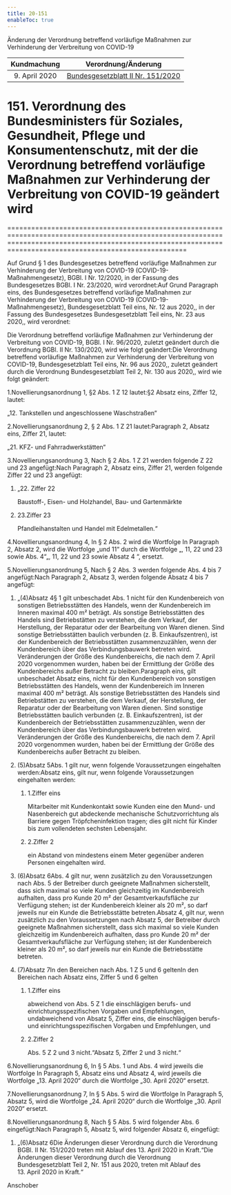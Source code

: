 ```yaml
---
title: 20-151
enableToc: true
---
```


Änderung der Verordnung betreffend vorläufige Maßnahmen zur Verhinderung der Verbreitung von COVID-19

| Kundmachung   | Verordnung/Änderung |
|:-------------:|:----------------:|
| 9. April 2020 |  [Bundesgesetzblatt II Nr. 151/2020](https://www.ris.bka.gv.at/eli/bgbl/II/2020/151) |

# 151\. Verordnung des Bundesministers für Soziales, Gesundheit, Pflege und Konsumentenschutz, mit der die Verordnung betreffend vorläufige Maßnahmen zur Verhinderung der Verbreitung von COVID-19 geändert wird
===============================================================================================================================================================================================================

Auf Grund § 1 des Bundesgesetzes betreffend vorläufige Maßnahmen zur Verhinderung der Verbreitung von COVID-19 (COVID-19-Maßnahmengesetz), BGBl. I Nr. 12/2020, in der Fassung des Bundesgesetzes BGBl. I Nr. 23/2020, wird verordnet:Auf Grund Paragraph eins, des Bundesgesetzes betreffend vorläufige Maßnahmen zur Verhinderung der Verbreitung von COVID-19 (COVID-19-Maßnahmengesetz), Bundesgesetzblatt Teil eins, Nr. 12 aus 2020,, in der Fassung des Bundesgesetzes Bundesgesetzblatt Teil eins, Nr. 23 aus 2020,, wird verordnet:

Die Verordnung betreffend vorläufige Maßnahmen zur Verhinderung der Verbreitung von COVID-19, BGBl. I Nr. 96/2020, zuletzt geändert durch die Verordnung BGBl. II Nr. 130/2020, wird wie folgt geändert:Die Verordnung betreffend vorläufige Maßnahmen zur Verhinderung der Verbreitung von COVID-19, Bundesgesetzblatt Teil eins, Nr. 96 aus 2020,, zuletzt geändert durch die Verordnung Bundesgesetzblatt Teil 2, Nr. 130 aus 2020,, wird wie folgt geändert:

1.Novellierungsanordnung 1, §2 Abs. 1 Z 12 lautet:§2 Absatz eins, Ziffer 12, lautet:

„12. Tankstellen und angeschlossene Waschstraßen“

2.Novellierungsanordnung 2, § 2 Abs. 1 Z 21 lautet:Paragraph 2, Absatz eins, Ziffer 21, lautet:

„21. KFZ- und Fahrradwerkstätten“

3.Novellierungsanordnung 3, Nach § 2 Abs. 1 Z 21 werden folgende Z 22 und 23 angefügt:Nach Paragraph 2, Absatz eins, Ziffer 21, werden folgende Ziffer 22 und 23 angefügt:

1.  „22. Ziffer 22
    
    Baustoff-, Eisen- und Holzhandel, Bau- und Gartenmärkte
    
2.  23.Ziffer 23
    
    Pfandleihanstalten und Handel mit Edelmetallen.“
    

4.Novellierungsanordnung 4, In § 2 Abs. 2 wird die Wortfolge In Paragraph 2, Absatz 2, wird die Wortfolge „und 11“ durch die Wortfolge „, 11, 22 und 23 sowie Abs. 4“„, 11, 22 und 23 sowie Absatz 4 “, ersetzt.

5.Novellierungsanordnung 5, Nach § 2 Abs. 3 werden folgende Abs. 4 bis 7 angefügt:Nach Paragraph 2, Absatz 3, werden folgende Absatz 4 bis 7 angefügt:

1.  „(4)Absatz 4§ 1 gilt unbeschadet Abs. 1 nicht für den Kundenbereich von sonstigen Betriebsstätten des Handels, wenn der Kundenbereich im Inneren maximal 400 m² beträgt. Als sonstige Betriebsstätten des Handels sind Betriebstätten zu verstehen, die dem Verkauf, der Herstellung, der Reparatur oder der Bearbeitung von Waren dienen. Sind sonstige Betriebsstätten baulich verbunden (z. B. Einkaufszentren), ist der Kundenbereich der Betriebsstätten zusammenzuzählen, wenn der Kundenbereich über das Verbindungsbauwerk betreten wird. Veränderungen der Größe des Kundenbereichs, die nach dem 7. April 2020 vorgenommen wurden, haben bei der Ermittlung der Größe des Kundenbereichs außer Betracht zu bleiben.Paragraph eins, gilt unbeschadet Absatz eins, nicht für den Kundenbereich von sonstigen Betriebsstätten des Handels, wenn der Kundenbereich im Inneren maximal 400 m² beträgt. Als sonstige Betriebsstätten des Handels sind Betriebstätten zu verstehen, die dem Verkauf, der Herstellung, der Reparatur oder der Bearbeitung von Waren dienen. Sind sonstige Betriebsstätten baulich verbunden (z. B. Einkaufszentren), ist der Kundenbereich der Betriebsstätten zusammenzuzählen, wenn der Kundenbereich über das Verbindungsbauwerk betreten wird. Veränderungen der Größe des Kundenbereichs, die nach dem 7. April 2020 vorgenommen wurden, haben bei der Ermittlung der Größe des Kundenbereichs außer Betracht zu bleiben.
    
2.  (5)Absatz 5Abs. 1 gilt nur, wenn folgende Voraussetzungen eingehalten werden:Absatz eins, gilt nur, wenn folgende Voraussetzungen eingehalten werden:
    
    1.  1.Ziffer eins
        
        Mitarbeiter mit Kundenkontakt sowie Kunden eine den Mund- und Nasenbereich gut abdeckende mechanische Schutzvorrichtung als Barriere gegen Tröpfcheninfektion tragen; dies gilt nicht für Kinder bis zum vollendeten sechsten Lebensjahr.
        
    2.  2.Ziffer 2
        
        ein Abstand von mindestens einem Meter gegenüber anderen Personen eingehalten wird.
        
    
3.  (6)Absatz 6Abs. 4 gilt nur, wenn zusätzlich zu den Voraussetzungen nach Abs. 5 der Betreiber durch geeignete Maßnahmen sicherstellt, dass sich maximal so viele Kunden gleichzeitig im Kundenbereich aufhalten, dass pro Kunde 20 m² der Gesamtverkaufsfläche zur Verfügung stehen; ist der Kundenbereich kleiner als 20 m², so darf jeweils nur ein Kunde die Betriebsstätte betreten.Absatz 4, gilt nur, wenn zusätzlich zu den Voraussetzungen nach Absatz 5, der Betreiber durch geeignete Maßnahmen sicherstellt, dass sich maximal so viele Kunden gleichzeitig im Kundenbereich aufhalten, dass pro Kunde 20 m² der Gesamtverkaufsfläche zur Verfügung stehen; ist der Kundenbereich kleiner als 20 m², so darf jeweils nur ein Kunde die Betriebsstätte betreten.
    
4.  (7)Absatz 7In den Bereichen nach Abs. 1 Z 5 und 6 geltenIn den Bereichen nach Absatz eins, Ziffer 5 und 6 gelten
    
    1.  1.Ziffer eins
        
        abweichend von Abs. 5 Z 1 die einschlägigen berufs- und einrichtungsspezifischen Vorgaben und Empfehlungen, undabweichend von Absatz 5, Ziffer eins, die einschlägigen berufs- und einrichtungsspezifischen Vorgaben und Empfehlungen, und
        
    2.  2.Ziffer 2
        
        Abs. 5 Z 2 und 3 nicht.“Absatz 5, Ziffer 2 und 3 nicht.“
        
    

6.Novellierungsanordnung 6, In § 5 Abs. 1 und Abs. 4 wird jeweils die Wortfolge In Paragraph 5, Absatz eins und Absatz 4, wird jeweils die Wortfolge „13. April 2020“ durch die Wortfolge „30. April 2020“ ersetzt.

7.Novellierungsanordnung 7, In § 5 Abs. 5 wird die Wortfolge In Paragraph 5, Absatz 5, wird die Wortfolge „24. April 2020“ durch die Wortfolge „30. April 2020“ ersetzt.

8.Novellierungsanordnung 8, Nach § 5 Abs. 5 wird folgender Abs. 6 eingefügt:Nach Paragraph 5, Absatz 5, wird folgender Absatz 6, eingefügt:

1.  „(6)Absatz 6Die Änderungen dieser Verordnung durch die Verordnung BGBl. II Nr. 151/2020 treten mit Ablauf des 13. April 2020 in Kraft.“Die Änderungen dieser Verordnung durch die Verordnung Bundesgesetzblatt Teil 2, Nr. 151 aus 2020, treten mit Ablauf des 13. April 2020 in Kraft.“
    

Anschober